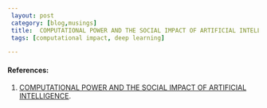 ```yaml
--- 
 layout: post
 category: [blog,musings] 
 title:  COMPUTATIONAL POWER AND THE SOCIAL IMPACT OF ARTIFICIAL INTELLIGENCE
 tags: [computational impact, deep learning]

---
```


#### References:

1. [COMPUTATIONAL POWER AND THE SOCIAL IMPACT OF ARTIFICIAL INTELLIGENCE](/https://arxiv.org/pdf/1803.08971.pdf  ).
